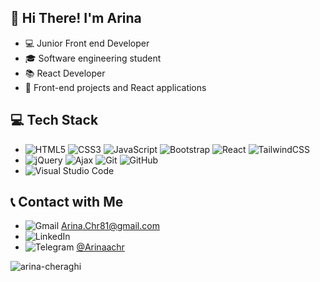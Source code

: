 ## 👋 Hi There! I'm Arina

- 💻 Junior Front end Developer
- 🎓 Software engineering student
- 📚 React Developer
- 💞️ Front-end projects and React applications

## 💻 Tech Stack

- ![HTML5](https://img.shields.io/badge/HTML5-E34F26?style=flat-square&logo=html5&logoColor=white)
 ![CSS3](https://img.shields.io/badge/CSS3-1572B6?style=flat-square&logo=css3&logoColor=white)
 ![JavaScript](https://img.shields.io/badge/JavaScript-F7DF1E?style=flat-square&logo=javascript&logoColor=black)
 ![Bootstrap](https://img.shields.io/badge/Bootstrap-563D7C?style=flat-square&logo=bootstrap&logoColor=white)
 ![React](https://img.shields.io/badge/React-61DAFB?style=flat-square&logo=react&logoColor=black)
 ![TailwindCSS](https://img.shields.io/badge/TailwindCSS-06B6D4?style=flat-square&logo=tailwind-css&logoColor=white)
- ![jQuery](https://img.shields.io/badge/jQuery-0769AD?style=flat-square&logo=jquery&logoColor=white)
 ![Ajax](https://img.shields.io/badge/Ajax-007ACC?style=flat-square&logo=ajax&logoColor=white)
 ![Git](https://img.shields.io/badge/Git-F05032?style=flat-square&logo=git&logoColor=white)
 ![GitHub](https://img.shields.io/badge/GitHub-181717?style=flat-square&logo=github&logoColor=white)
- ![Visual Studio Code](https://img.shields.io/badge/Visual%20Studio%20Code-007ACC?style=flat-square&logo=visual-studio-code&logoColor=white)

## 📞 Contact with Me

- ![Gmail](https://img.shields.io/badge/Gmail-EA4335?style=flat-square&logo=gmail&logoColor=white) [Arina.Chr81@gmail.com](Arina.Chr81@gmail.com)
- ![LinkedIn](https://img.shields.io/badge/LinkedIn-0077B5?style=flat-square&logo=linkedin&logoColor=white) [](www.linkedin.com/in/arinacheraghi)
- ![Telegram](https://img.shields.io/badge/Telegram-0088CC?style=flat-square&logo=telegram&logoColor=white) [@Arinaachr](https://t.me/Arinaachr)




<p><img align="left" src="https://github-readme-stats.vercel.app/api/top-langs?username=arina-cheraghi&show_icons=true&locale=en&layout=compact&bg_color=F7EFE5" alt="arina-cheraghi" /></p>

<!---
Arina-Cheraghi/Arina-Cheraghi is a ✨ special ✨ repository because its `README.md` (this file) appears on your GitHub profile.
You can click the Preview link to take a look at your changes.
--->
